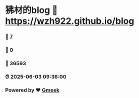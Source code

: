 # 狒材的blog :link: https://wzh922.github.io/blog 
### :page_facing_up: [7](https://wzh922.github.io/blog/tag.html) 
### :speech_balloon: 0 
### :hibiscus: 36593 
### :alarm_clock: 2025-06-03 09:36:00 
### Powered by :heart: [Gmeek](https://github.com/Meekdai/Gmeek)
